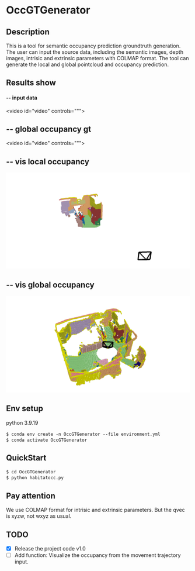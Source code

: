# OccGTGenerator


## Description
This is a tool for semantic occupancy prediction groundtruth generation. The user can input the source data, including the semantic images, depth images, intrisic and extrinsic parameters with COLMAP format. The tool can generate the local and global pointcloud and occupancy prediction.

## Results show

#### -- input data

<video id="video" controls=""">
    <source id="mp4" src="./assets/data.mp4" Input data. type="video/mp4">
</video>

## -- global occupancy gt

<video id="video" controls=""">
    <source id="mp4" src="./assets/global_occ.mp4" Global occupancy gt. type="video/mp4">
</video>

## -- vis local occupancy 

![vis_local_occupancy](./assets/vis_local_occ.png)

## -- vis global occupancy

![vis_local_occupancy](./assets/vis_global_occ.png)

## Env setup

python 3.9.19 

```
$ conda env create -n OccGTGenerator --file environment.yml
$ conda activate OccGTGenerator
```

## QuickStart

    $ cd OccGTGenerator
    $ python habitatocc.py

## Pay attention

We use COLMAP format for intrisic and extrinsic parameters. But the qvec is xyzw, not wxyz as usual.

## TODO

- [x] Release the project code v1.0
- [ ] Add function: Visualize the occupancy from the movement trajectory input.
